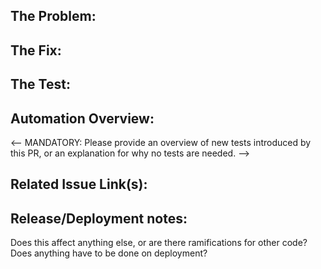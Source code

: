 ## The Problem:

## The Fix:

## The Test:

## Automation Overview:
<-- MANDATORY: Please provide an overview of new tests introduced by this PR, or an explanation for why no tests are needed. -->

## Related Issue Link(s):

## Release/Deployment notes:
Does this affect anything else, or are there ramifications for other code? Does anything have to be done on deployment?

